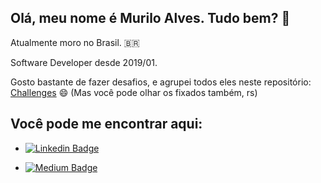 ## Olá, meu nome é Murilo Alves. Tudo bem? 👋

Atualmente moro no Brasil. 🇧🇷 

Software Developer desde 2019/01.

Gosto bastante de fazer desafios, e agrupei todos eles neste repositório: [Challenges](https://github.com/muriloalvesdev/challenges) 😄 (Mas você pode olhar os fixados também, rs) 

## Você pode me encontrar aqui:

- [![Linkedin Badge](https://img.shields.io/badge/-Linkedin-blue?style=flat-square&logo=Linkedin&logoColor=white&link=https://www.linkedin.com/in/murilo-alves-batista-66039a150/)](https://www.linkedin.com/in/muriloalvesdev/) 

- [![Medium Badge](https://img.shields.io/badge/-Medium-black?style=flat-square&logo=Medium&logoColor=white&link=https://medium.com/@muriloalvesdev)](https://medium.com/@muriloalvesdev)
